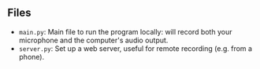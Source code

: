 
## Files
- `main.py`: Main file to run the program locally: will record both your microphone and the computer's audio output.
- `server.py`: Set up a web server, useful for remote recording (e.g. from a phone).


